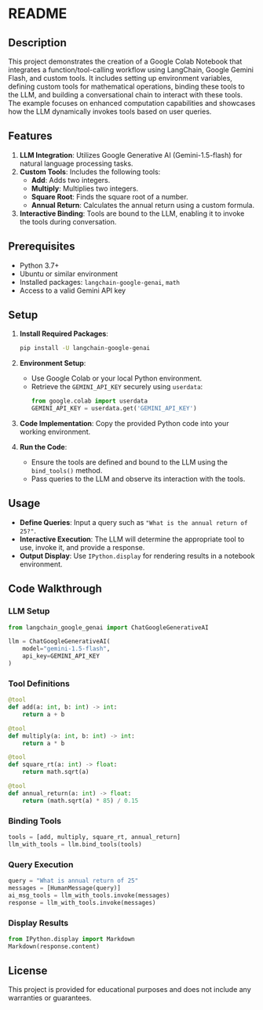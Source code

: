 # README

## Description
This project demonstrates the creation of a Google Colab Notebook that integrates a function/tool-calling workflow using LangChain, Google Gemini Flash, and custom tools. It includes setting up environment variables, defining custom tools for mathematical operations, binding these tools to the LLM, and building a conversational chain to interact with these tools. The example focuses on enhanced computation capabilities and showcases how the LLM dynamically invokes tools based on user queries.


## Features
1. **LLM Integration**: Utilizes Google Generative AI (Gemini-1.5-flash) for natural language processing tasks.
2. **Custom Tools**: Includes the following tools:
   - **Add**: Adds two integers.
   - **Multiply**: Multiplies two integers.
   - **Square Root**: Finds the square root of a number.
   - **Annual Return**: Calculates the annual return using a custom formula.
3. **Interactive Binding**: Tools are bound to the LLM, enabling it to invoke the tools during conversation.

## Prerequisites
- Python 3.7+
- Ubuntu or similar environment
- Installed packages: `langchain-google-genai`, `math`
- Access to a valid Gemini API key

## Setup
1. **Install Required Packages**:
   ```bash
   pip install -U langchain-google-genai
   ```

2. **Environment Setup**:
   - Use Google Colab or your local Python environment.
   - Retrieve the `GEMINI_API_KEY` securely using `userdata`:
     ```python
     from google.colab import userdata
     GEMINI_API_KEY = userdata.get('GEMINI_API_KEY')
     ```

3. **Code Implementation**:
   Copy the provided Python code into your working environment.

4. **Run the Code**:
   - Ensure the tools are defined and bound to the LLM using the `bind_tools()` method.
   - Pass queries to the LLM and observe its interaction with the tools.

## Usage
- **Define Queries**: Input a query such as `"What is the annual return of 25?"`.
- **Interactive Execution**: The LLM will determine the appropriate tool to use, invoke it, and provide a response.
- **Output Display**: Use `IPython.display` for rendering results in a notebook environment.

## Code Walkthrough
### LLM Setup
```python
from langchain_google_genai import ChatGoogleGenerativeAI

llm = ChatGoogleGenerativeAI(
    model="gemini-1.5-flash",
    api_key=GEMINI_API_KEY
)
```

### Tool Definitions
```python
@tool
def add(a: int, b: int) -> int:
    return a + b

@tool
def multiply(a: int, b: int) -> int:
    return a * b

@tool
def square_rt(a: int) -> float:
    return math.sqrt(a)

@tool
def annual_return(a: int) -> float:
    return (math.sqrt(a) * 85) / 0.15
```

### Binding Tools
```python
tools = [add, multiply, square_rt, annual_return]
llm_with_tools = llm.bind_tools(tools)
```

### Query Execution
```python
query = "What is annual return of 25"
messages = [HumanMessage(query)]
ai_msg_tools = llm_with_tools.invoke(messages)
response = llm_with_tools.invoke(messages)
```

### Display Results
```python
from IPython.display import Markdown
Markdown(response.content)
```

## License
This project is provided for educational purposes and does not include any warranties or guarantees.


